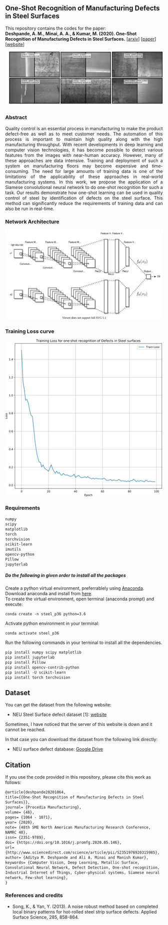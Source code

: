 ## One-Shot Recognition of Manufacturing Defects in Steel Surfaces

This repository contains the codes for the paper:  
**Deshpande, A. M., Minai, A. A., & Kumar, M. (2020). One-Shot Recognition of Manufacturing Defects in Steel Surfaces.** [[arxiv](https://arxiv.org/abs/2005.05815)] [[paper](https://doi.org/10.1016/j.promfg.2020.05.146)] [[website](https://adipandas.github.io/one-shot-steel-surfaces/)]

<img src="assets/one_shot_steel_defect_demo.svg">

### Abstract

<p align=" justify">
Quality control is an essential process in manufacturing to make the product defect-free as well as to meet customer needs. The automation of this process is important to maintain high quality along with the high manufacturing throughput. With recent developments in deep learning and computer vision technologies, it has become possible to detect various features from the images with near-human accuracy. However, many of these approaches are data intensive. Training and deployment of such a system on manufacturing floors may become expensive and time-consuming. The need for large amounts of training data is one of the limitations of the applicability of these approaches in real-world manufacturing systems. In this work, we propose the application of a Siamese convolutional neural network to do one-shot recognition for such a task. Our results demonstrate how one-shot learning can be used in quality control of steel by identification of defects on the steel surface. This method can significantly reduce the requirements of training data and can also be run in real-time.
</p>

### Network Architecture

<img src="assets/siamese_network.svg" width="800px">

### Training Loss curve
<div>
<img src="assets/final_train_loss.svg" width="800px" height="500px"/>
</div>

### Requirements
```
numpy
scipy
matplotlib
torch
torchvision
scikit-learn
imutils
opencv-python
Pillow
jupyterlab
```

##### Do the following in given order to install all the packages

Create a python virtual environment, preferrablely using [Anaconda](https://www.anaconda.com/products/individual/get-started).  
Download anaconda and install from [here](https://www.anaconda.com/products/individual/get-started).  
To create the virtual environment, open terminal (anaconda prompt) and execute:
```
conda create -n steel_p36 python=3.6
```

Activate python environment in your terminal:
```
conda activate steel_p36
```

Run the following commands in your terminal to install all the dependencies.
```
pip install numpy scipy matplotlib
pip install jupyterlab
pip install Pillow
pip install opencv-contrib-python
pip install -U scikit-learn
pip install torch torchvision
```

## Dataset
You can get the dataset from the following website:

* NEU Steel Surface defect dataset [1]: [website](http://faculty.neu.edu.cn/yunhyan/NEU_surface_defect_database.html)

Sometimes, I have noticed that the server of this website is down and it cannot be reached.

In that case you can download the dataset from the following link directly:
* NEU surface defect database: [Google Drive](https://drive.google.com/open?id=0B5OUtBsSxu1Bdjh4dk1SeGYtNFU)

## Citation

If you use the code provided in this repository, please cite this work as follows:
```
@article{deshpande20201064,
title={{One-Shot Recognition of Manufacturing Defects in Steel Surfaces}},
journal= {Procedia Manufacturing},
volume= {48},
pages= {1064 - 1071},
year= {2020},
note= {48th SME North American Manufacturing Research Conference, NAMRC 48},
issn= {2351-9789},
doi= {https://doi.org/10.1016/j.promfg.2020.05.146},
url= {http://www.sciencedirect.com/science/article/pii/S2351978920315985},
author= {Aditya M. Deshpande and Ali A. Minai and Manish Kumar},
keywords= {Computer Vision, Deep Learning, Metallic Surface, Convolutional Neural Network, Defect Detection, One-shot recognition, Industrial Internet of Things, Cyber-physical systems, Siamese neural network, Few-shot learning},
}
```

### References and credits
* Song, K., & Yan, Y. (2013). A noise robust method based on completed local binary patterns for hot-rolled steel strip surface defects. Applied Surface Science, 285, 858-864.
